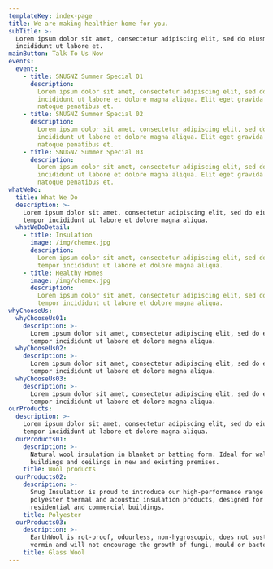 ```yaml
---
templateKey: index-page
title: We are making healthier home for you.
subTitle: >-
  Lorem ipsum dolor sit amet, consectetur adipiscing elit, sed do eiusmod tempor
  incididunt ut labore et.
mainButton: Talk To Us Now
events:
  event:
    - title: SNUGNZ Summer Special 01
      description:
        Lorem ipsum dolor sit amet, consectetur adipiscing elit, sed do eiusmod tempor
        incididunt ut labore et dolore magna aliqua. Elit eget gravida cum sociis
        natoque penatibus et.
    - title: SNUGNZ Summer Special 02
      description:
        Lorem ipsum dolor sit amet, consectetur adipiscing elit, sed do eiusmod tempor
        incididunt ut labore et dolore magna aliqua. Elit eget gravida cum sociis
        natoque penatibus et.
    - title: SNUGNZ Summer Special 03
      description:
        Lorem ipsum dolor sit amet, consectetur adipiscing elit, sed do eiusmod tempor
        incididunt ut labore et dolore magna aliqua. Elit eget gravida cum sociis
        natoque penatibus et.
whatWeDo:
  title: What We Do
  description: >-
    Lorem ipsum dolor sit amet, consectetur adipiscing elit, sed do eiusmod
    tempor incididunt ut labore et dolore magna aliqua.
  whatWeDoDetail:
    - title: Insulation
      image: /img/chemex.jpg
      description:
        Lorem ipsum dolor sit amet, consectetur adipiscing elit, sed do eiusmod
        tempor incididunt ut labore et dolore magna aliqua.
    - title: Healthy Homes
      image: /img/chemex.jpg
      description:
        Lorem ipsum dolor sit amet, consectetur adipiscing elit, sed do eiusmod
        tempor incididunt ut labore et dolore magna aliqua.
whyChooseUs:
  whyChooseUs01:
    description: >-
      Lorem ipsum dolor sit amet, consectetur adipiscing elit, sed do eiusmod
      tempor incididunt ut labore et dolore magna aliqua.
  whyChooseUs02:
    description: >-
      Lorem ipsum dolor sit amet, consectetur adipiscing elit, sed do eiusmod
      tempor incididunt ut labore et dolore magna aliqua.
  whyChooseUs03:
    description: >-
      Lorem ipsum dolor sit amet, consectetur adipiscing elit, sed do eiusmod
      tempor incididunt ut labore et dolore magna aliqua.
ourProducts:
  description: >-
    Lorem ipsum dolor sit amet, consectetur adipiscing elit, sed do eiusmod
    tempor incididunt ut labore et dolore magna aliqua.
  ourProducts01:
    description: >-
      Natural wool insulation in blanket or batting form. Ideal for walls of new
      buildings and ceilings in new and existing premises.
    title: Wool products
  ourProducts02:
    description: >-
      Snug Insulation is proud to introduce our high-performance range of 100%
      polyester thermal and acoustic insulation products, designed for the
      residential and commercial buildings.
    title: Polyester
  ourProducts03:
    description: >-
      EarthWool is rot-proof, odourless, non-hygroscopic, does not sustain
      vermin and will not encourage the growth of fungi, mould or bacteria.
    title: Glass Wool
---
```

